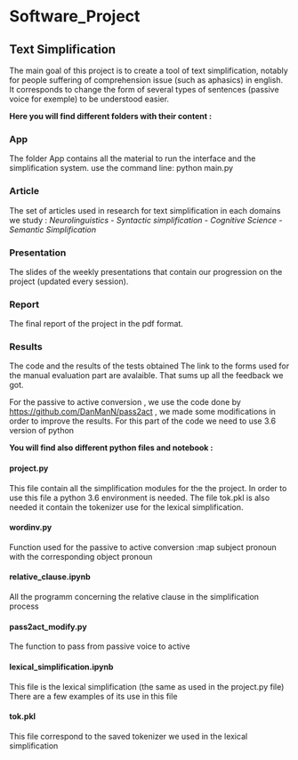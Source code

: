 # Software_Project

## Text Simplification

The main goal of this project is to create a tool of text simplification, notably for people suffering of comprehension issue (such as aphasics) in english. It corresponds to change the form of several types of sentences (passive voice for exemple) to be understood easier.

**Here you will find different folders with their content :**

### App

The folder App contains all the material to run the interface and the simplification system. use the command line:   python main.py

### Article

The set of articles used in research for text simplification in each domains we study :
*Neurolinguistics* - *Syntactic simplification* - *Cognitive Science* - *Semantic Simplification*

### Presentation

The slides of the weekly presentations that contain our progression on the project (updated every session).

### Report

The final report of the project in the pdf format.

### Results 

The code and the results of the tests obtained
The link to the forms used for the manual evaluation part are avalaible. That sums up all the feedback we got.

For the passive to active conversion , we use the code done by https://github.com/DanManN/pass2act , we made some modifications in order to improve the results. For this part of the code we need to use 3.6 version of python

**You will find also different python files and notebook :**

#### project.py
This file contain all the simplification modules for the the project. In order to use this file a python 3.6 environment is needed. The file tok.pkl is also needed it contain the tokenizer use for the lexical simplification.

#### wordinv.py
Function used for the passive to active conversion :map subject pronoun with the corresponding object pronoun

#### relative_clause.ipynb
All the programm concerning the relative clause in the simplification process

#### pass2act_modify.py
The function to pass from passive voice to active

#### lexical_simplification.ipynb
This file is the lexical simplification (the same as used in the project.py file)
There are a few examples of its use in this file

#### tok.pkl
This file correspond to the saved tokenizer we used in the lexical simplification
